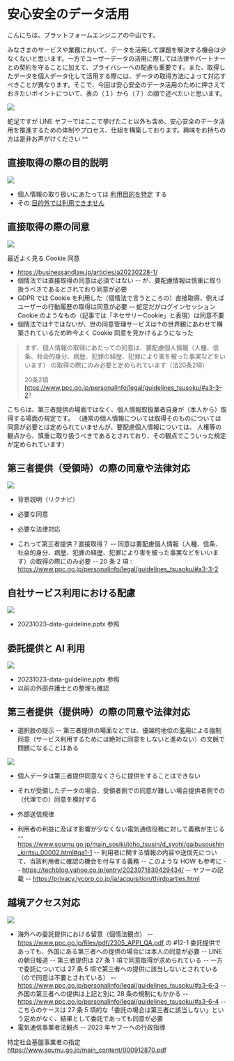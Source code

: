 # 安心安全のデータ活用

こんにちは、プラットフォームエンジニアの中山です。

みなさまのサービスや業務において、データを活用して課題を解決する機会は少なくないと思います。一方でユーザーデータの活用に際しては法律やパートナーとの契約を守ることに加えて、プライバシーへの配慮も重要です。また、取得したデータを個人データ化して活用する際には、データの取得方法によって対応すべきことが異なります。そこで、今回は安心安全のデータ活用のために押さえておきたいポイントについて、表の（１）から（７）の順で述べたいと思います。

<img src='https://raw.githubusercontent.com/nakayama-kazuki/202x/main/data-gudeline/i0.png' />

蛇足ですが LINE ヤフーではここで挙げたこと以外も含め、安心安全のデータ活用を推進するための体制やプロセス、仕組を構築しております。興味をお持ちの方は是非お声がけください ^^

## 直接取得の際の目的説明

<img src='https://raw.githubusercontent.com/nakayama-kazuki/202x/main/data-gudeline/i1.png' />

- 個人情報の取り扱いにあたっては [利用目的を特定](https://www.ppc.go.jp/personalinfo/legal/guidelines_tsusoku/#a3-1-1) する
- その [目的外では利用できません](https://www.ppc.go.jp/personalinfo/legal/guidelines_tsusoku/#a3-1-3)

## 直接取得の際の同意

<img src='https://raw.githubusercontent.com/nakayama-kazuki/202x/main/data-gudeline/i2.png' />

最近よく見る Cookie 同意

- https://businessandlaw.jp/articles/a20230228-1/
- 個情法では直接取得の同意は必須ではない
-- が、要配慮情報は慎重に取り扱うべきであるとされており同意が必要
- GDPR では Cookie を利用した（個情法で言うところの）直接取得、例えばユーザーの行動履歴の取得は同意が必要
-- 蛇足だがログインセッション Cookie のようなもの（記事では「ネセサリーCookie」と表現）は同意不要
- 個情法では↑ではないが、世の同意管理サービスは↑の世界観にあわせて構築されているため昨今よく Cookie 同意を見かけるようになった


> まず、個人情報の取得にあたっての同意は、要配慮個人情報（人種、信条、社会的身分、病歴、犯罪の経歴、犯罪により害を被った事実などをいいます）
> の取得の際にのみ必要と定められています（法20条2項）
>
> 20条2項
> https://www.ppc.go.jp/personalinfo/legal/guidelines_tsusoku/#a3-3-2?

こちらは、第三者提供の場面ではなく、個人情報取扱業者自身が（本人から）取得する場面の規定です。
（通常の個人情報については取得そのものについては同意が必要とは定められていませんが、要配慮個人情報については、
人権等の観点から、慎重に取り扱うべきであるとされており、その観点でこういった規定が定められています）


## 第三者提供（受領時）の際の同意や法律対応

<img src='https://raw.githubusercontent.com/nakayama-kazuki/202x/main/data-gudeline/i3.png' />

- 背景説明（リクナビ）
- 必要な同意
- 必要な法律対応

- これって第三者提供？直接取得？
-- 同意は要配慮個人情報（人種、信条、社会的身分、病歴、犯罪の経歴、犯罪により害を被った事実などをいいます）の取得の際にのみ必要
-- 20 条 2 項 : https://www.ppc.go.jp/personalinfo/legal/guidelines_tsusoku/#a3-3-2

## 自社サービス利用における配慮

<img src='https://raw.githubusercontent.com/nakayama-kazuki/202x/main/data-gudeline/i4.png' />

- 20231023-data-guideline.pptx 参照

## 委託提供と AI 利用

<img src='https://raw.githubusercontent.com/nakayama-kazuki/202x/main/data-gudeline/i5.png' />

- 20231023-data-guideline.pptx 参照
- 以前の外部弁護士との整理も確認

## 第三者提供（提供時）の際の同意や法律対応


- 選択肢の提示
-- 第三者提供の場面などでは、優越的地位の濫用による強制同意（サービス利用するためには絶対に同意をしないと進めない）の文脈で問題になることはある


<img src='https://raw.githubusercontent.com/nakayama-kazuki/202x/main/data-gudeline/i6.png' />

- 個人データは第三者提供同意なくさらに提供をすることはできない
- それが受領したデータの場合、受領者側での同意が難しい場合提供者側での（代理での）同意を検討する

- 外部送信規律
- 利用者の利益に及ぼす影響が少なくない電気通信役務に対して義務が生じる
-- https://www.soumu.go.jp/main_sosiki/joho_tsusin/d_syohi/gaibusoushin_kiritsu_00002.html#qa1-1
-- 利用者に関する情報の内容や送信先について、当該利用者に確認の機会を付与する義務
-- このような HOW も参考に
-- https://techblog.yahoo.co.jp/entry/2023071830429434/
-- ヤフーの記載
-- https://privacy.lycorp.co.jp/ja/acquisition/thirdparties.html

## 越境アクセス対応

<img src='https://raw.githubusercontent.com/nakayama-kazuki/202x/main/data-gudeline/i7.png' />

- 海外への委託提供における留意（個情法観点）
-- https://www.ppc.go.jp/files/pdf/2305_APPI_QA.pdf の #12-1 委託提供であっても、外国にある第三者への提供の場合には本人の同意が必要
-- LINE の朝日報道
-- 第三者提供は 27 条 1 項で同意取得が求められている
-- 一方で委託については 27 条 5 項で第三者への提供に該当しないとされている（ので同意は不要とされている）
-- https://www.ppc.go.jp/personalinfo/legal/guidelines_tsusoku/#a3-6-3
-- 外国の第三者への提供は上記と別に 28 条の規制にもかかる
-- https://www.ppc.go.jp/personalinfo/legal/guidelines_tsusoku/#a3-6-4
-- こちらのケースは 27 条 5 項的な「委託の場合は第三者に該当しない」という定めがなく、結果として委託であっても同意が必要
- 電気通信事業者法観点
-- 2023 年ヤフーへの行政指導

特定社会基盤事業者の指定
https://www.soumu.go.jp/main_content/000912870.pdf



